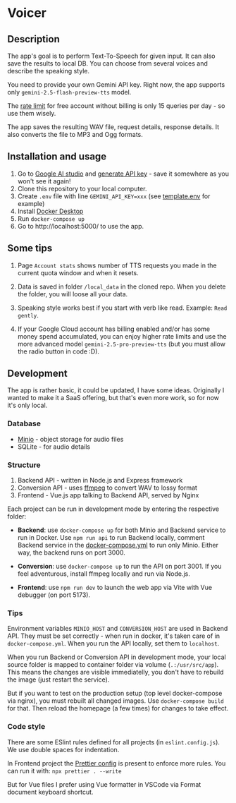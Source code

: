 # Voicer

## Description

The app's goal is to perform Text-To-Speech for given input. It can also save the results to local DB. You can choose from several voices and describe the speaking style.

You need to provide your own Gemini API key. Right now, the app supports only `gemini-2.5-flash-preview-tts` model.

The [rate limit](https://ai.google.dev/gemini-api/docs/rate-limits#free-tier) for free account without billing is only 15 queries per day - so use them wisely.

The app saves the resulting WAV file, request details, response details. It also converts the file to MP3 and Ogg formats.

## Installation and usage

1. Go to [Google AI studio](https://aistudio.google.com/generate-speech) and [generate API key](https://aistudio.google.com/apikey) - save it somewhere as you won't see it again!
2. Clone this repository to your local computer.
3. Create `.env` file with line `GEMINI_API_KEY=xxx` (see [template.env](./template.env) for example)
4. Install [Docker Desktop](https://www.docker.com/products/docker-desktop/)
5. Run `docker-compose up`
6. Go to http://localhost:5000/ to use the app.

## Some tips

1. Page `Account stats` shows number of TTS requests you made in the current quota window and when it resets.

2. Data is saved in folder `/local_data` in the cloned repo. When you delete the folder, you will loose all your data.

3. Speaking style works best if you start with verb like read. Example: `Read gently`.

4. If your Google Cloud account has billing enabled and/or has some money spend accumulated, you can enjoy higher rate limits and use the more advanced model `gemini-2.5-pro-preview-tts` (but you must allow the radio button in code :D).

## Development

The app is rather basic, it could be updated, I have some ideas. Originally I wanted to make it a SaaS offering, but that's even more work, so for now it's only local.

### Database

* [Minio](https://www.min.io/) - object storage for audio files
* SQLite - for audio details

### Structure

1. Backend API - written in Node.js and Express framework
2. Conversion API - uses [ffmpeg](https://ffmpeg.org/) to convert WAV to lossy format
3. Frontend - Vue.js app talking to Backend API, served by Nginx

Each project can be run in development mode by entering the respective folder:

* **Backend**: use `docker-compose up` for both Minio and Backend service to run in Docker. Use `npm run api` to run Backend locally, comment Backend service in the [docker-compose.yml](/backend/docker-compose.yml) to run only Minio. Either way, the backend runs on port 3000.

* **Conversion**: use `docker-compose up` to run the API on port 3001. If you feel adventurous, install ffmpeg locally and run via Node.js.

* **Frontend**: use `npm run dev` to launch the web app via Vite with Vue debugger (on port 5173).

### Tips

Environment variables `MINIO_HOST` and `CONVERSION_HOST` are used in Backend API. They must be set correctly - when run in docker, it's taken care of in `docker-compose.yml`. When you run the API locally, set them to `localhost`.

When you run Backend or Conversion API in development mode, your local source folder is mapped to container folder via volume (`.:/usr/src/app`). This means the changes are visible immediatelly, you don't have to rebuild the image (just restart the service). 

But if you want to test on the production setup (top level docker-compose via nginx), you must rebuilt all changed images. Use `docker-compose build` for that. Then reload the homepage (a few times) for changes to take effect.

### Code style

There are some ESlint rules defined for all projects (in `eslint.config.js`). We use double spaces for indentation.

In Frontend project the [Prettier config](./frontend/src/.prettierrc.json) is present to enforce more rules. You can run it with: `npx prettier . --write`

But for Vue files I prefer using Vue formatter in VSCode via Format document keyboard shortcut.

